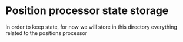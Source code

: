# Position processor state storage

In order to keep state, for now we will store in this directory everything related to the positions processor